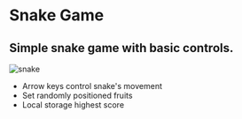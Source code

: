 # Snake Game
## Simple snake game with basic controls.
![snake](https://i.imgur.com/ximtuH8.jpg)

* Arrow keys control snake's movement
* Set randomly positioned fruits
* Local storage highest score

